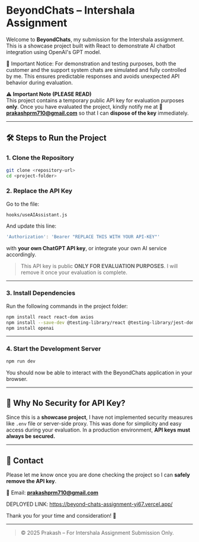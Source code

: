 
# BeyondChats – Intershala Assignment

Welcome to **BeyondChats**, my submission for the Intershala assignment. This is a showcase project built with React to demonstrate AI chatbot integration using OpenAI's GPT model.

🧪 Important Notice:
For demonstration and testing purposes, both the customer and the support system chats are simulated and fully controlled by me.
This ensures predictable responses and avoids unexpected API behavior during evaluation.

⚠️ **Important Note (PLEASE READ)**  
This project contains a temporary public API key for evaluation purposes **only**. Once you have evaluated the project, kindly notify me at 📧 **prakashprm710@gmail.com** so that I can **dispose of the key** immediately.

---

## 🛠️ Steps to Run the Project

### 1. Clone the Repository

```bash
git clone <repository-url>
cd <project-folder>
```

### 2. Replace the API Key

Go to the file:

```
hooks/useAIAssistant.js
```

And update this line:

```js
'Authorization': 'Bearer "REPLACE THIS WITH YOUR API-KEY"'
```

with **your own ChatGPT API key**, or integrate your own AI service accordingly.

> This API key is public **ONLY FOR EVALUATION PURPOSES**. I will remove it once your evaluation is complete.

---

### 3. Install Dependencies

Run the following commands in the project folder:

```bash
npm install react react-dom axios
npm install --save-dev @testing-library/react @testing-library/jest-dom eslint prettier
npm install openai
```

---

### 4. Start the Development Server

```bash
npm run dev
```

You should now be able to interact with the BeyondChats application in your browser.

---

## 🔐 Why No Security for API Key?

Since this is a **showcase project**, I have not implemented security measures like `.env` file or server-side proxy. This was done for simplicity and easy access during your evaluation. In a production environment, **API keys must always be secured.**

---

## 📩 Contact

Please let me know once you are done checking the project so I can **safely remove the API key**.

📧 Email: **prakashprm710@gmail.com**

DEPLOYED LINK: https://beyond-chats-assignment-yi67.vercel.app/

Thank you for your time and consideration! 🙏

---

> © 2025 Prakash – For Intershala Assignment Submission Only.
